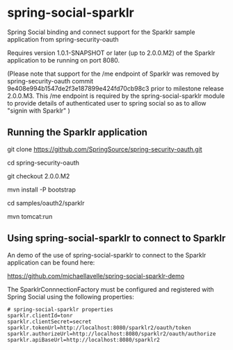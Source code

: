 spring-social-sparklr
=====================

Spring Social binding and connect support for the Sparklr sample application from spring-security-oauth

Requires version 1.0.1-SNAPSHOT or later (up to 2.0.0.M2) of the Sparklr application to be running on port 8080.

(Please note that support for the /me endpoint of Sparklr was removed by spring-security-oauth commit 9e408e994b1547de2f3e187899e424fd70cb98c3 prior to milestone release 2.0.0.M3.  This /me endpoint is required by the spring-social-sparklr module to provide details of authenticated user to spring social so as to allow "signin with Sparklr" )

Running the Sparklr application
-------------------------------

git clone https://github.com/SpringSource/spring-security-oauth.git

cd spring-security-oauth

git checkout 2.0.0.M2

mvn install -P bootstrap

cd samples/oauth2/sparklr

mvn tomcat:run

Using spring-social-sparklr to connect to Sparklr
-------------------------------------------------

An demo of the use of spring-social-sparklr to connect to the Sparklr application can be found here:

https://github.com/michaellavelle/spring-social-sparklr-demo

The SparklrConnnectionFactory must be configured and registered with Spring Social using the following properties:

```
# spring-social-sparklr properties
sparklr.clientId=tonr
sparklr.clientSecret=secret
sparklr.tokenUrl=http://localhost:8080/sparklr2/oauth/token
sparklr.authorizeUrl=http://localhost:8080/sparklr2/oauth/authorize
sparklr.apiBaseUrl=http://localhost:8080/sparklr2
```

